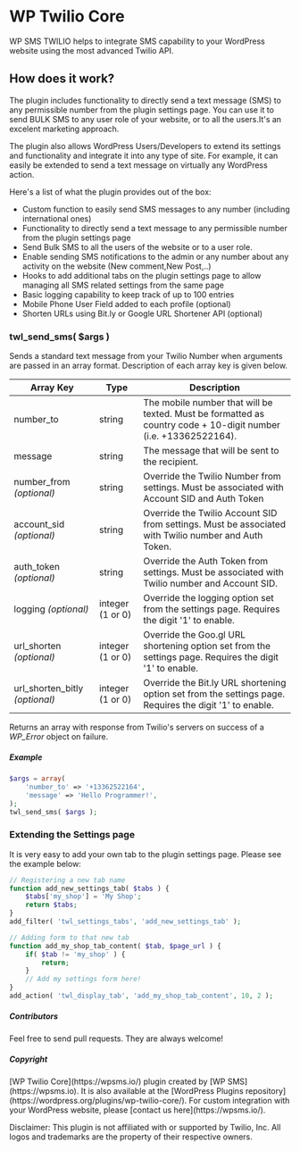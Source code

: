 # WP Twilio Core

WP SMS TWILIO helps to integrate SMS capability to your WordPress website using the most advanced Twilio API. 

How does it work?
-

The plugin includes functionality to directly send a text message (SMS) to any permissible number from the plugin settings page. You can use it to send BULK SMS to any user role of your website, or to all the users.It's an excelent marketing approach.

The plugin also allows WordPress Users/Developers to extend its settings and functionality and integrate it into any type of site. For example, it can easily be extended to send a text message on virtually any WordPress action.

Here's a list of what the plugin provides out of the box:


* Custom function to easily send SMS messages to any number (including international ones)
* Functionality to directly send a text message to any permissible number from the plugin settings page
* Send Bulk SMS to all the users of the website or to a user role.
* Enable sending SMS notifications to the admin or any number about any activity on the website (New comment,New Post,..)
* Hooks to add additional tabs on the plugin settings page to allow managing all SMS related settings from the same page
* Basic logging capability to keep track of up to 100 entries
* Mobile Phone User Field added to each profile (optional)
* Shorten URLs using Bit.ly or Google URL Shortener API (optional)


<h3>twl_send_sms( $args )</h3>
<p>Sends a standard text message from your Twilio Number when arguments are passed in an array format. Description of each array key is given below.</p>

Array Key | Type | Description
------------- | ------------- | ----
number_to | string | The mobile number that will be texted. Must be formatted as country code + 10-digit number (i.e. +13362522164).
message | string | The message that will be sent to the recipient.
number_from *(optional)* | string | Override the Twilio Number from settings. Must be associated with Account SID and Auth Token
account_sid *(optional)* | string | Override the Twilio Account SID from settings. Must be associated with Twilio number and Auth Token.
auth_token *(optional)* | string | Override the Auth Token from settings. Must be associated with Twilio number and Account SID.
logging *(optional)* | integer (1 or 0) | Override the logging option set from the settings page. Requires the digit '1' to enable.
url_shorten *(optional)* | integer (1 or 0) | Override the Goo.gl URL shortening option set from the settings page. Requires the digit '1' to enable.
url_shorten_bitly *(optional)* | integer (1 or 0) | Override the Bit.ly URL shortening option set from the settings page. Requires the digit '1' to enable.

Returns an array with response from Twilio's servers on success of a *WP_Error* object on failure.

<h5>Example</h5>

```php
$args = array( 
	'number_to' => '+13362522164',
	'message' => 'Hello Programmer!',
); 
twl_send_sms( $args );	
```

<h3>Extending the Settings page</h3>
<p>It is very easy to add your own tab to the plugin settings page. Please see the example below:</p>

```php
// Registering a new tab name
function add_new_settings_tab( $tabs ) {
	$tabs['my_shop'] = 'My Shop';
	return $tabs;
}
add_filter( 'twl_settings_tabs', 'add_new_settings_tab' );

// Adding form to that new tab
function add_my_shop_tab_content( $tab, $page_url ) {
	if( $tab != 'my_shop' ) {
		return;
	} 
	// Add my settings form here!
}
add_action( 'twl_display_tab', 'add_my_shop_tab_content', 10, 2 );
```
<h5>Contributors</h5>
Feel free to send pull requests. They are always welcome!
	
<h5>Copyright</h5>
[WP Twilio Core](https://wpsms.io/) plugin created by [WP SMS](https://wpsms.io). It is also available at the [WordPress Plugins repository](https://wordpress.org/plugins/wp-twilio-core/). For custom integration with your WordPress website, please [contact us here](https://wpsms.io/).

Disclaimer: This plugin is not affiliated with or supported by Twilio, Inc. All logos and trademarks are the property of their respective owners.
